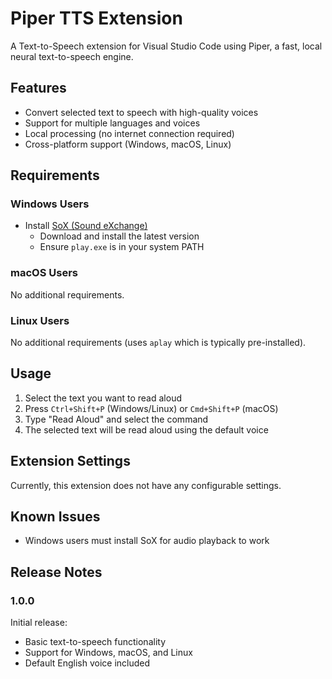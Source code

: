 # Piper TTS Extension

A Text-to-Speech extension for Visual Studio Code using Piper, a fast, local neural text-to-speech engine.

## Features

- Convert selected text to speech with high-quality voices
- Support for multiple languages and voices
- Local processing (no internet connection required)
- Cross-platform support (Windows, macOS, Linux)

## Requirements

### Windows Users
- Install [SoX (Sound eXchange)](https://sourceforge.net/projects/sox/files/sox/) 
  - Download and install the latest version
  - Ensure `play.exe` is in your system PATH

### macOS Users
No additional requirements.

### Linux Users
No additional requirements (uses `aplay` which is typically pre-installed).

## Usage

1. Select the text you want to read aloud
2. Press `Ctrl+Shift+P` (Windows/Linux) or `Cmd+Shift+P` (macOS)
3. Type "Read Aloud" and select the command
4. The selected text will be read aloud using the default voice

## Extension Settings

Currently, this extension does not have any configurable settings.

## Known Issues

- Windows users must install SoX for audio playback to work

## Release Notes

### 1.0.0

Initial release:
- Basic text-to-speech functionality
- Support for Windows, macOS, and Linux
- Default English voice included
